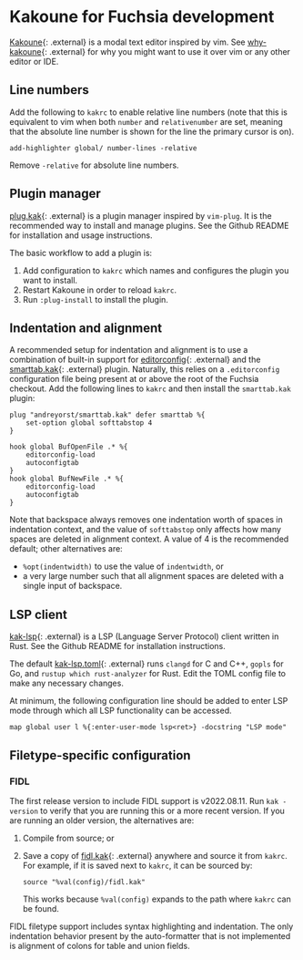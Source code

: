 # Kakoune for Fuchsia development

[Kakoune]{: .external} is a modal text editor inspired by vim. See
[why-kakoune]{: .external} for why you might want to use it over vim or any
other editor or IDE.

## Line numbers

Add the following to `kakrc` to enable relative line numbers (note that this is
equivalent to vim when both `number` and `relativenumber` are set, meaning that
the absolute line number is shown for the line the primary cursor is on).

```none
add-highlighter global/ number-lines -relative
```

Remove `-relative` for absolute line numbers.

## Plugin manager

[plug.kak]{: .external} is a plugin manager inspired by `vim-plug`. It is the
recommended way to install and manage plugins. See the Github README for
installation and usage instructions.

The basic workflow to add a plugin is:

1. Add configuration to `kakrc` which names and configures the plugin you want
   to install.
1. Restart Kakoune in order to reload `kakrc`.
1. Run `:plug-install` to install the plugin.

## Indentation and alignment

A recommended setup for indentation and alignment is to use a combination of
built-in support for [editorconfig]{: .external} and the
[smarttab.kak]{: .external} plugin. Naturally, this relies on a `.editorconfig`
configuration file being present at or above the root of the Fuchsia
checkout. Add the following lines to `kakrc` and then install the
`smarttab.kak` plugin:

```none
plug "andreyorst/smarttab.kak" defer smarttab %{
    set-option global softtabstop 4
}

hook global BufOpenFile .* %{
    editorconfig-load
    autoconfigtab
}
hook global BufNewFile .* %{
    editorconfig-load
    autoconfigtab
}
```

Note that backspace always removes one indentation worth of spaces in
indentation context, and the value of `softtabstop` only affects how many
spaces are deleted in alignment context. A value of 4 is the recommended
default; other alternatives are:

- `%opt(indentwidth)` to use the value of `indentwidth`, or
- a very large number such that all alignment spaces are deleted with a single
  input of backspace.

## LSP client

[kak-lsp]{: .external} is a LSP (Language Server Protocol) client written
in Rust. See the Github README for installation instructions.

The default [kak-lsp.toml]{: .external} runs `clangd` for C and C++, `gopls`
for Go, and `rustup which rust-analyzer` for Rust. Edit the TOML config file
to make any necessary changes.

At minimum, the following configuration line should be added to enter
LSP mode through which all LSP functionality can be accessed.

```none
map global user l %{:enter-user-mode lsp<ret>} -docstring "LSP mode"
```

## Filetype-specific configuration

### FIDL

The first release version to include FIDL support is v2022.08.11. Run
`kak -version` to verify that you are running this or a more recent version. If
you are running an older version, the alternatives are:

1. Compile from source; or
1. Save a copy of [fidl.kak]{: .external} anywhere and source it from `kakrc`.
   For example, if it is saved next to `kakrc`, it can be sourced by:

   ```none
   source "%val(config)/fidl.kak"
   ```

   This works because `%val(config)` expands to the path where `kakrc` can be
   found.

FIDL filetype support includes syntax highlighting and indentation. The only
indentation behavior present by the auto-formatter that is not implemented
is alignment of colons for table and union fields.

[Kakoune]: https://kakoune.org/
[why-kakoune]: https://kakoune.org/why-kakoune/why-kakoune.html
[editorconfig]: https://github.com/mawww/kakoune/blob/master/rc/detection/editorconfig.kak
[smarttab.kak]: https://github.com/andreyorst/smarttab.kak
[plug.kak]: https://github.com/andreyorst/plug.kak
[kak-lsp]: https://github.com/kak-lsp/kak-lsp
[kak-lsp.toml]: https://github.com/kak-lsp/kak-lsp/blob/2a981ad1b02bb4d8a8fe992586f76263c0b133d3/kak-lsp.toml
[fidl.kak]: https://github.com/mawww/kakoune/blob/f3cb2e434004a718d1225cb0d74c694e66a7248b/rc/filetype/fidl.kak
